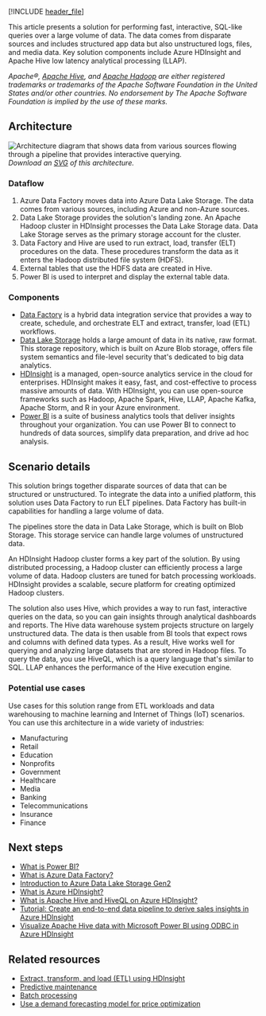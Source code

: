 [!INCLUDE [header_file](../../../includes/sol-idea-header.md)]

This article presents a solution for performing fast, interactive, SQL-like queries over a large volume of data. The data comes from disparate sources and includes structured app data but also unstructured logs, files, and media data. Key solution components include Azure HDInsight and Apache Hive low latency analytical processing (LLAP).

*Apache®, [Apache Hive](https://hive.apache.org), and [Apache Hadoop](https://hadoop.apache.org) are either registered trademarks or trademarks of the Apache Software Foundation in the United States and/or other countries. No endorsement by The Apache Software Foundation is implied by the use of these marks.*

## Architecture

![Architecture diagram that shows data from various sources flowing through a pipeline that provides interactive querying.](../media/interactive-querying-with-hdinsight.png)
*Download an [SVG](../media/interactive-querying-with-hdinsight.svg) of this architecture.*

### Dataflow

1. Azure Data Factory moves data into Azure Data Lake Storage. The data comes from various sources, including Azure and non-Azure sources.
1. Data Lake Storage provides the solution's landing zone. An Apache Hadoop cluster in HDInsight processes the Data Lake Storage data. Data Lake Storage serves as the primary storage account for the cluster.
1. Data Factory and Hive are used to run extract, load, transfer (ELT) procedures on the data. These procedures transform the data as it enters the Hadoop distributed file system (HDFS).
1. External tables that use the HDFS data are created in Hive.
1. Power BI is used to interpret and display the external table data.

### Components

- [Data Factory](https://azure.microsoft.com/products/data-factory) is a hybrid data integration service that provides a way to create, schedule, and orchestrate ELT and extract, transfer, load (ETL) workflows.
- [Data Lake Storage](https://azure.microsoft.com/products/storage/data-lake-storage) holds a large amount of data in its native, raw format. This storage repository, which is built on Azure Blob storage, offers file system semantics and file-level security that's dedicated to big data analytics.
- [HDInsight](https://azure.microsoft.com/products/hdinsight) is a managed, open-source analytics service in the cloud for enterprises. HDInsight makes it easy, fast, and cost-effective to process massive amounts of data. With HDInsight, you can use open-source frameworks such as Hadoop, Apache Spark, Hive, LLAP, Apache Kafka, Apache Storm, and R in your Azure environment.
- [Power BI](https://powerbi.microsoft.com) is a suite of business analytics tools that deliver insights throughout your organization. You can use Power BI to connect to hundreds of data sources, simplify data preparation, and drive ad hoc analysis.

## Scenario details

This solution brings together disparate sources of data that can be structured or unstructured. To integrate the data into a unified platform, this solution uses Data Factory to run ELT pipelines. Data Factory has built-in capabilities for handling a large volume of data.

The pipelines store the data in Data Lake Storage, which is built on Blob Storage. This storage service can handle large volumes of unstructured data.

An HDInsight Hadoop cluster forms a key part of the solution. By using distributed processing, a Hadoop cluster can efficiently process a large volume of data. Hadoop clusters are tuned for batch processing workloads. HDInsight provides a scalable, secure platform for creating optimized Hadoop clusters.

The solution also uses Hive, which provides a way to run fast, interactive queries on the data, so you can gain insights through analytical dashboards and reports. The Hive data warehouse system projects structure on largely unstructured data. The data is then usable from BI tools that expect rows and columns with defined data types. As a result, Hive works well for querying and analyzing large datasets that are stored in Hadoop files. To query the data, you use HiveQL, which is a query language that's similar to SQL. LLAP enhances the performance of the Hive execution engine.

### Potential use cases

Use cases for this solution range from ETL workloads and data warehousing to machine learning and Internet of Things (IoT) scenarios. You can use this architecture in a wide variety of industries:

- Manufacturing
- Retail
- Education
- Nonprofits
- Government
- Healthcare
- Media
- Banking
- Telecommunications
- Insurance
- Finance

## Next steps

- [What is Power BI?](/power-bi/fundamentals/power-bi-overview)
- [What is Azure Data Factory?](/azure/data-factory/introduction)
- [Introduction to Azure Data Lake Storage Gen2](/azure/storage/blobs/data-lake-storage-introduction)
- [What is Azure HDInsight?](/azure/hdinsight/hdinsight-overview)
- [What is Apache Hive and HiveQL on Azure HDInsight?](/azure/hdinsight/hadoop/hdinsight-use-hive)
- [Tutorial: Create an end-to-end data pipeline to derive sales insights in Azure HDInsight](/azure/hdinsight/hdinsight-sales-insights-etl)
- [Visualize Apache Hive data with Microsoft Power BI using ODBC in Azure HDInsight](/azure/hdinsight/hadoop/apache-hadoop-connect-hive-power-bi)

## Related resources

- [Extract, transform, and load (ETL) using HDInsight](./extract-transform-and-load-using-hdinsight.yml)
- [Predictive maintenance](./predictive-maintenance.yml)
- [Batch processing](../../data-guide/big-data/batch-processing.yml)
- [Use a demand forecasting model for price optimization](./demand-forecasting-price-optimization-marketing.yml)
